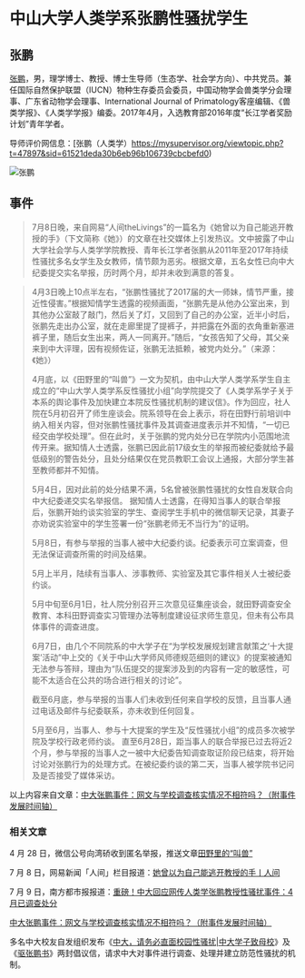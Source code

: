 # 中山大学人类学系张鹏性骚扰学生

## 张鹏

[张鹏](https://baike.baidu.com/item/%E5%BC%A0%E9%B9%8F/20421783)，男，理学博士、教授、博士生导师（生态学、社会学方向）、中共党员。兼任国际自然保护联盟（IUCN）物种生存委员会委员，中国动物学会兽类学分会理事、广东省动物学会理事、International Journal of Primatology客座编辑、《兽类学报》、《人类学学报》编委。2017年4月，入选教育部2016年度“长江学者奖励计划”青年学者。

导师评价网信息：[张鹏（人类学）https://mysupervisor.org/viewtopic.php?t=47897&sid=61521deda30b6eb96b106739cbcbefd0)

![张鹏](https://i.loli.net/2018/07/09/5b436c0ec10f2.jpg)

## 事件

> 7月8日晚，来自网易“人间theLivings”的一篇名为《她曾以为自己能逃开教授的手》（下文简称《她》）的文章在社交媒体上引发热议。文中披露了中山大学社会学与人类学学院教授、青年长江学者张鹏从2011年至2017年持续性骚扰多名女学生及女教师，情节颇为恶劣。根据文章，五名女性已向中大纪委提交实名举报，历时两个月，却并未收到满意的答复。

> 4月3日晚上10点半左右，“张鹏性骚扰了2017届的大一师妹，情节严重，接近性侵害。”根据知情学生透露的视频画面，“张鹏先是从他办公室出来，到其他办公室敲了敲门，然后关了灯，又回到了自己的办公室，近半小时后，张鹏先走出办公室，就在走廊里提了提裤子，并把露在外面的衣角重新塞进裤子里，随后女生出来，两人一同离开。”随后，“女孩告知了父母，其父亲来到中大评理，因有视频佐证，张鹏无法抵赖，被党内处分。”（来源：《她》）
>
> 4月底，以《田野里的“叫兽”》一文为契机，由中山大学人类学系学生自主成立的“中山大学人类学系反性骚扰小组”向学院提交了《人类学系学子关于本系的舆论事件及加快建立本院反性骚扰机制的建议信》。作为回应，社人院在5月初召开了师生座谈会。院系领导在会上表示，将在田野行前培训中纳入相关内容，但对张鹏性骚扰事件及其调查进度表示并不知情，“一切已经交由学校处理”。但在此时，关于张鹏的党内处分已在学院内小范围地流传开来。据知情人士透露，张鹏已因此前17级女生的举报而被纪委就给予最低级别的警告处分，且处分结果仅在党员教职工会议上通报，大部分学生甚至教师都并不知情。
>
> 5月4日，因对此前的处分结果不满，5名曾被张鹏性骚扰的女性自发联合向中大纪委递交实名举报信。
据知情人士透露，在得知当事人的联合举报后，张鹏开始约谈实验室的学生、查阅学生手机中的微信聊天记录，其妻子亦劝说实验室中的学生签署一份“张鹏老师无不当行为”的证明。
>
> 5月8日，有参与举报的当事人被中大纪委约谈。纪委表示可立案调查，但无法保证调查所需的时间及结果。
>
> 5月上半月，陆续有当事人、涉事教师、实验室及其它事件相关人士被纪委约谈。
>
>5月中旬至6月1日，社人院分别召开三次意见征集座谈会，就田野调查安全教育、本科田野调查实习管理办法等制度建设征求师生意见，但未有公布具体事件的调查进度。
>
> 6月7日，由几个不同院系的中大学子在“为学校发展规划建言献策之‘十大提案’活动”中上交的《关于中山大学师风师德规范细则的建议》的提案被通知无法参与答辩，理由为“队伍提交的提案涉及到的内容有一定的敏感性，可能不太适合在公共的场合进行相关的讨论”。
>
> 截至6月底，参与举报的当事人们未收到任何来自学校的反馈，且当事人通过电话及邮件与纪委联系，亦未收到任何回复。
>
> 5月至6月，当事人、参与十大提案的学生及“反性骚扰小组”的成员多次被学院及学校行政老师约谈。
直至6月28日，距当事人的联合举报已过去将近2个月，参与举报的当事人之一被中大纪委告知调查取证阶段已结束，将开始讨论对张鹏行为的处理方式。在被纪委约谈的第二天，当事人被学院书记问及是否接受了媒体采访。

以上内容来自文章：[中大张鹏事件：网文与学校调查核实情况不相符吗？（附事件发展时间轴）](https://www.jianshu.com/p/e0b65061af35)


### 相关文章

4 月 28 日，微信公号向湾硚收到匿名举报，推送文章[田野里的“叫兽”](https://terminus2049.github.io/archive/2018/04/28/Zhong-Da-anthropology.html)

7 月 8 日，网易新闻「人间」栏目报道：[她曾以为自己能逃开教授的手丨人间](https://terminus2049.github.io/archive/2018/07/08/SYSU-zhangpeng-harassment.html)

7 月 9 日，南方都市报报道：[重磅！中大回应网传人类学张鹏教授性骚扰事件：4月已调查处分](https://m.mp.oeeee.com/a/BAAFRD00002018070989478.html)

[中大张鹏事件：网文与学校调查核实情况不相符吗？（附事件发展时间轴）](https://www.jianshu.com/p/e0b65061af35)

多名中大校友自发组织发布《[中大，请务必直面校园性骚扰|中大学子致母校](https://www.jianshu.com/p/6b6a8cc6b8f3)》及《[驱张鹏书](http://archive.is/4UQPT)》两封倡议信，请求中大对事件进行调查、处理并建立防范性骚扰的机制。
